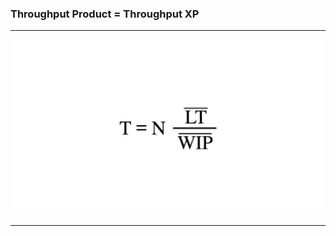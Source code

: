 <!-- .slide: data-background="resources/footer.svg" data-background-size="contain" data-background-position="bottom"  -->

### **Throughput Product = Throughput XP**

- - -

<img class="plain" src="resources/forecast-08.png" />

- - -

<aside class="notes">
  <p>
  </p>
  <p>
  </p>
</aside>
